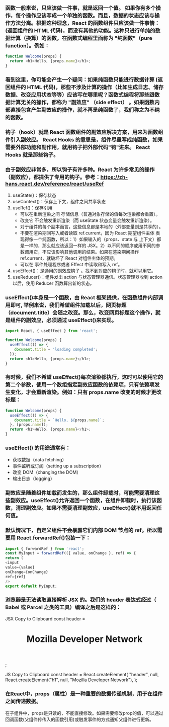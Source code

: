 ### 函数一般来说，只应该做一件事，就是返回一个值。 如果你有多个操作，每个操作应该写成一个单独的函数。而且，数据的状态应该与操作方法分离。根据这种理念，React 的函数组件只应该做一件事情：(返回组件的 HTML 代码)，而没有其他的功能。这种只进行单纯的数据计算（换算）的函数，在函数式编程里面称为 "纯函数"（pure function）。例如：

```javascript
function Welcome(props) {
  return <h1>Hello, {props.name}</h1>;
}
```

### 看到这里，你可能会产生一个疑问：如果纯函数只能进行数据计算 (返回组件的 HTML 代码)，那些不涉及计算的操作（比如生成日志、储存数据、改变应用状态等等）应该写在哪里呢？函数式编程将那些跟数据计算无关的操作，都称为 "副效应" （side effect） 。如果函数内部直接包含产生副效应的操作，就不再是纯函数了，我们称之为不纯的函数。

### 钩子（hook）就是 React 函数组件的副效应解决方案，用来为函数组件引入副效应。 React Hooks 的意思是，组件尽量写成纯函数，如果需要外部功能和副作用，就用钩子把外部代码"钩"进来。 React Hooks 就是那些钩子。

### 由于副效应非常多，所以钩子有许多种。React 为许多常见的操作（副效应），都提供了专用的钩子。参考：https://zh-hans.react.dev/reference/react/useRef

1. useState()：保存状态
2. useContext()：保存上下文，组件之间共享状态
3. useRef()：保存引用
   - 可以在重新渲染之间 存储信息（普通对象存储的值每次渲染都会重置）。
   - 改变它 不会触发重新渲染（而 useState 状态变量会触发重新渲染）。
   - 对于组件的每个副本而言，这些信息都是本地的（外部变量则是共享的）。
   - 不要在渲染期间写入或者读取 ref.current，因为 React 期望组件主体 表现得像一个纯函数，所以：1）如果输入的（props、state 与 上下文）都是一样的，那么就应该返回一样的 JSX。2）以不同的顺序或用不同的参数调用它，不应该影响其他调用的结果。如果在渲染期间操作 ref.current，就破坏了 React 对组件主体的预期。
   - 可以在 事件处理程序或者 Effect 中读取和写入 ref。
4. useEffect()：是通用的副效应钩子 。找不到对应的钩子时，就可以用它。
5. useReducer()：组件发出 action 与状态管理器通信。状态管理器收到 action 以后，使用 Reducer 函数算出新的状态。

### useEffect()本身是一个函数，由 React 框架提供，在函数组件内部调用即可, 举例来说，我们希望组件加载以后，网页标题（document.title）会随之改变。那么，改变网页标题这个操作，就是组件的副效应，必须通过 useEffect()来实现。

```javascript
import React, { useEffect } from 'react';

function Welcome(props) {
  useEffect(() => {
    document.title = 'loading completed';
  });
  return <h1>Hello, {props.name}</h1>;
}
```

### 有时候，我们不希望 useEffect()每次渲染都执行，这时可以使用它的第二个参数，使用一个数组指定副效应函数的依赖项，只有依赖项发生变化，才会重新渲染。例如：只有 props.name 改变的时候才更改标题：

```javascript
function Welcome(props) {
  useEffect(() => {
    document.title = `Hello, ${props.name}`;
  }, [props.name]);
  return <h1>Hello, {props.name}</h1>;
}
```

### useEffect() 的用途通常有：

- 获取数据（data fetching）
- 事件监听或订阅（setting up a subscription）
- 改变 DOM（changing the DOM）
- 输出日志（logging）

### 副效应是随着组件加载而发生的，那么组件卸载时，可能需要清理这些副效应。useEffect()允许返回一个函数，在组件卸载时，执行该函数，清理副效应。如果不需要清理副效应，useEffect()就不用返回任何值。

### 默认情况下，自定义组件不会暴露它们内部 DOM 节点的 ref。所以需要用 React.forwardRef()包装一下：

```javascript
import { forwardRef } from 'react';
const MyInput = forwardRef(({ value, onChange }, ref) => {
return (
<input
value={value}
onChange={onChange}
ref={ref}
/>
export default MyInput;

```

### 浏览器是无法读取直接解析 JSX 的。我们的 header 表达式经过（ Babel 或 Parcel 之类的工具）编译之后是这样的：
JSX
Copy to Clipboard
const header = <header>
  <h1>Mozilla Developer Network</h1>
</header>;

JS
Copy to Clipboard
const header = React.createElement(
  "header",
  null,
  React.createElement("h1", null, "Mozilla Developer Network"),
);

### 在React中，props（属性）是一种重要的数据传递机制，用于在组件之间传递数据。
在子组件中，props是只读的，不能直接修改。如果需要修改prop的值，可以通过回调函数(父组件传传入的函数引用)或触发事件的方式通知父组件进行更新。


